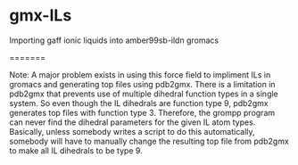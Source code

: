 gmx-ILs
=======

Importing gaff ionic liquids into amber99sb-ildn gromacs

=======

Note: A major problem exists in using this force field to impliment ILs in gromacs and generating top files using pdb2gmx.
      There is a limitation in pdb2gmx that prevents use of multiple dihedral function types in a single system.
      So even though the IL dihedrals are function type 9, pdb2gmx generates top files with function type 3. Therefore,
      the grompp program can never find the dihedral parameters for the given IL atom types. Basically, unless somebody writes
      a script to do this automatically, somebody will have to manually change the resulting top file from pdb2gmx to make
      all IL dihedrals to be type 9.
